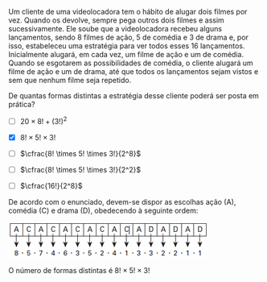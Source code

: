 

Um cliente de uma videolocadora tem o hábito de alugar dois filmes por vez. Quando os devolve, sempre pega outros dois filmes e assim sucessivamente. Ele soube que a videolocadora recebeu alguns lançamentos, sendo 8 filmes de ação, 5 de comédia e 3 de drama e, por isso, estabeleceu uma estratégia para ver todos esses 16 lançamentos. Inicialmente alugará, em cada vez, um filme de ação e um de comédia. Quando se esgotarem as possibilidades de comédia, o cliente alugará um filme de ação e um de drama, até que todos os lançamentos sejam vistos e sem que nenhum filme seja repetido.

De quantas formas distintas a estratégia desse cliente poderá ser posta em prática?



- [ ] $20 \times 8! + (3!)^2$
- [x] $8! \times 5! \times 3!$
- [ ] $\cfrac{8! \times 5! \times 3!}{2^8}$
- [ ] $\cfrac{8! \times 5! \times 3!}{2^2}$
- [ ] $\cfrac{16!}{2^8}$


De acordo com o enunciado, devem-se dispor as escolhas ação (A), comédia (C) e drama (D), obedecendo à seguinte ordem:

![](0c4e8660-088a-fb52-3576-725a0612d01a.png)

O número de formas distintas é $8! \times 5! \times 3!$

        
